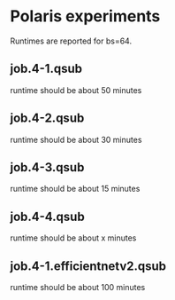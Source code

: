 # Polaris experiments

Runtimes are reported for bs=64.

## job.4-1.qsub

runtime should be about 50 minutes

## job.4-2.qsub

runtime should be about 30 minutes

## job.4-3.qsub

runtime should be about 15 minutes

## job.4-4.qsub

runtime should be about x minutes

## job.4-1.efficientnetv2.qsub

runtime should be about 100 minutes
